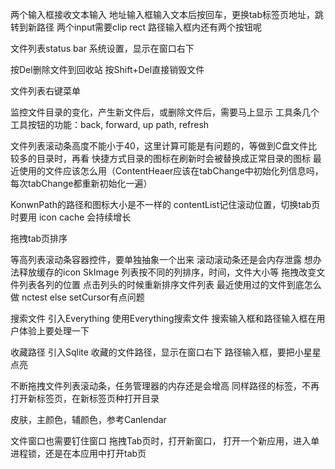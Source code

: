 两个输入框接收文本输入
地址输入框输入文本后按回车，更换tab标签页地址，跳转到新路径
两个input需要clip rect
路径输入框内还有两个按钮呢

文件列表status bar
系统设置，显示在窗口右下

按Del删除文件到回收站
按Shift+Del直接销毁文件

文件列表右键菜单

监控文件目录的变化，产生新文件后，或删除文件后，需要马上显示
工具条几个工具按钮的功能：back, forward, up path, refresh

文件列表滚动条高度不能小于40，这里计算可能是有问题的，等做到C盘文件比较多的目录时，再看
快捷方式目录的图标在刷新时会被替换成正常目录的图标
最近使用的文件应该怎么用（ContentHeaer应该在tabChange中初始化列信息吗，每次tabChange都重新初始化一遍）


KonwnPath的路径和图标大小是不一样的
contentList记住滚动位置，切换tab页时要用
icon cache 会持续增长

拖拽tab页排序

等高列表滚动条容器控件，要单独抽象一个出来
滚动滚动条还是会内存泄露
想办法释放缓存的icon SkImage
列表按不同的列排序，时间，文件大小等
拖拽改变文件列表各列的位置
点击列头的时候重新排序文件列表
最近使用过的文件到底怎么做
nctest else setCursor有点问题

搜索文件
    引入Everything
    使用Everything搜索文件
    搜索输入框和路径输入框在用户体验上要处理一下

收藏路径
    引入Sqlite
    收藏的文件路径，显示在窗口右下
    路径输入框，要把小星星点亮

不断拖拽文件列表滚动条，任务管理器的内存还是会增高
同样路径的标签，不再打开新标签页，在新标签页种打开目录

皮肤，主颜色，辅颜色，参考Canlendar

文件窗口也需要钉住窗口
拖拽Tab页时，打开新窗口，
打开一个新应用，进入单进程锁，还是在本应用中打开tab页